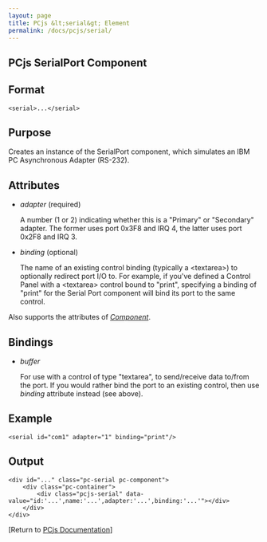 ```yaml
---
layout: page
title: PCjs &lt;serial&gt; Element
permalink: /docs/pcjs/serial/
---
```


PCjs SerialPort Component
---

Format
---
	<serial>...</serial>

Purpose
---
Creates an instance of the SerialPort component, which simulates an IBM PC Asynchronous Adapter (RS-232).

Attributes
---
 * *adapter* (required)

	A number (1 or 2) indicating whether this is a "Primary" or "Secondary" adapter.
	The former uses port 0x3F8 and IRQ 4, the latter uses port 0x2F8 and IRQ 3.
	
 * *binding* (optional)
 
	The name of an existing control binding (typically a &lt;textarea&gt;) to optionally redirect port I/O to.
	For example, if you've defined a Control Panel with a &lt;textarea&gt; control bound to "print", specifying a
	binding of "print" for the Serial Port component will bind its port to the same control.
	
Also supports the attributes of *[Component](/docs/pcjs/component/)*.

Bindings
---
 * *buffer*
 
	For use with a control of type "textarea", to send/receive data to/from the port. If you would rather
	bind the port to an existing control, then use *binding* attribute instead (see above).

Example
---
	<serial id="com1" adapter="1" binding="print"/>

Output
---
	<div id="..." class="pc-serial pc-component">
		<div class="pc-container">
			<div class="pcjs-serial" data-value="id:'...',name:'...',adapter:'...',binding:'...'"></div>
		</div>
	</div>

[Return to [PCjs Documentation](..)]
